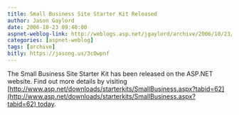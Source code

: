 ```yaml
---
title: Small Business Site Starter Kit Released
author: Jason Gaylord
date: 2006-10-23 09:40:00
aspnet-weblog-link: http://weblogs.asp.net/jgaylord/archive/2006/10/23/Small-Business-Site-Starter-Kit-Released.aspx
categories: [aspnet-weblog]
tags: [archive]
bitly: https://jasong.us/3cOwpnf
---
```


The Small Business Site Starter Kit has been released on the ASP.NET website. Find out more details by visiting [http://www.asp.net/downloads/starterkits/SmallBusiness.aspx?tabid=62](http://www.asp.net/downloads/starterkits/SmallBusiness.aspx?tabid=62) today.